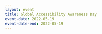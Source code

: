 ```yaml
---
layout: event
title: Global Accessibility Awareness Day
event-date: 2022-05-19
event-date-end: 2022-05-19
---
```


